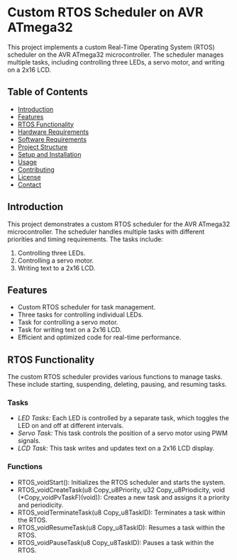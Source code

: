 # Custom RTOS Scheduler on AVR ATmega32

This project implements a custom Real-Time Operating System (RTOS) scheduler on the AVR ATmega32 microcontroller. The scheduler manages multiple tasks, including controlling three LEDs, a servo motor, and writing on a 2x16 LCD.

## Table of Contents

- [Introduction](#introduction)
- [Features](#features)
- [RTOS Functionality](#rtos-functionality)
- [Hardware Requirements](#hardware-requirements)
- [Software Requirements](#software-requirements)
- [Project Structure](#project-structure)
- [Setup and Installation](#setup-and-installation)
- [Usage](#usage)
- [Contributing](#contributing)
- [License](#license)
- [Contact](#contact)

## Introduction

This project demonstrates a custom RTOS scheduler for the AVR ATmega32 microcontroller. The scheduler handles multiple tasks with different priorities and timing requirements. The tasks include:
1. Controlling three LEDs.
2. Controlling a servo motor.
3. Writing text to a 2x16 LCD.

## Features

- Custom RTOS scheduler for task management.
- Three tasks for controlling individual LEDs.
- Task for controlling a servo motor.
- Task for writing text on a 2x16 LCD.
- Efficient and optimized code for real-time performance.

## RTOS Functionality

The custom RTOS scheduler provides various functions to manage tasks. These include starting, suspending, deleting, pausing, and resuming tasks.

### Tasks

- *LED Tasks:* Each LED is controlled by a separate task, which toggles the LED on and off at different intervals.
- *Servo Task:* This task controls the position of a servo motor using PWM signals.
- *LCD Task:* This task writes and updates text on a 2x16 LCD display.

### Functions

- RTOS_voidStart(): Initializes the RTOS scheduler and starts the system.
- RTOS_voidCreateTask(u8 Copy_u8Priority, u32 Copy_u8Priodicity, void (*Copy_voidPvTaskF)(void)): Creates a new task and assigns it a priority and periodicity.
- RTOS_voidTerminateTask(u8 Copy_u8TaskID): Terminates a task within the RTOS.
- RTOS_voidResumeTask(u8 Copy_u8TaskID): Resumes a task within the RTOS.
- RTOS_voidPauseTask(u8 Copy_u8TaskID): Pauses a task within the RTOS.
